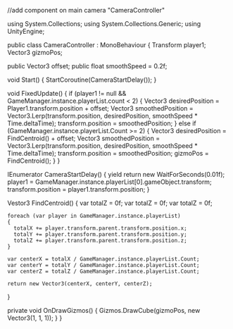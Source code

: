 //add component on main camera "CameraController"

using System.Collections;
using System.Collections.Generic;
using UnityEngine;

public class CameraController : MonoBehaviour
{
  Transform player1;
  Vector3 gizmoPos;
  
  public Vector3 offset;
  public float smoothSpeed = 0.2f;
  
  void Start()
  {
    StartCoroutine(CameraStartDelay());
  }
  
  void FixedUpdate()
  {
    if (player1 != null && GameManager.instance.playerList.count < 2)
    {
      Vector3 desiredPosition = Player1.transform.position + offset;
      Vector3 smoothedPosition = Vector3.Lerp(transform.position, desiredPosition, smoothSpeed * Time.deltaTime);
      transform.position = smoothedPosition;
    }
    else if (GameManager.instance.playerList.Count >= 2)
    {
      Vector3 desiredPosition = FindCentroid() + offset;
      Vector3 smoothedPosition = Vector3.Lerp(transform.position, desiredPosition, smoothSpeed * Time.deltaTime);
      transform.position = smoothedPosition;
      gizmoPos = FindCentroid();
    }
  }
  
  IEnumerator CameraStartDelay()
  {
    yield return new WaitForSeconds(0.01f);
    player1 = GameManager.instance.playerList[0].gameObject.transform;
    transform.position = player1.transform.position;
  }
  
  Vestor3 FindCentroid()
  {
    var totalZ = 0f;
    var totalZ = 0f;
    var totalZ = 0f;
    
    foreach (var player in GameManager.instance.playerList)
    {
      totalX += player.transform.parent.transform.position.x;
      totalY += player.transform.parent.transform.position.y;
      totalZ += player.transform.parent.transform.position.z;
    }
    
    var centerX = totalX / GameManager.instance.playerList.Count;
    var centerY = totalY / GameManager.instance.playerList.Count;
    var centerZ = totalZ / GameManager.instance.playerList.Count;
    
    return new Vector3(centerX, centerY, centerZ);
  }
  
  private void OnDrawGizmos()
  {
    Gizmos.DrawCube(gizmoPos, new Vector3(1, 1, 1));
  }
}
